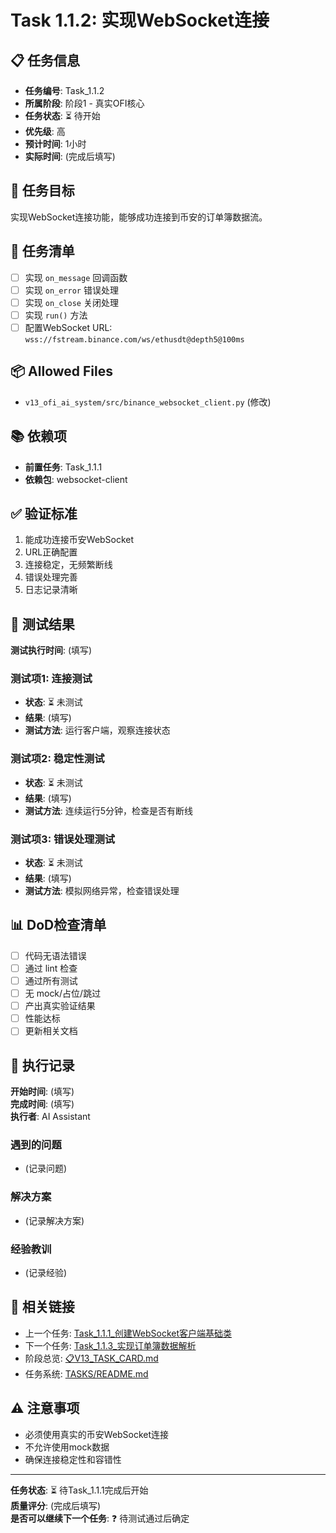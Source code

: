 # Task 1.1.2: 实现WebSocket连接

## 📋 任务信息
- **任务编号**: Task_1.1.2
- **所属阶段**: 阶段1 - 真实OFI核心
- **任务状态**: ⏳ 待开始
- **优先级**: 高
- **预计时间**: 1小时
- **实际时间**: (完成后填写)

## 🎯 任务目标
实现WebSocket连接功能，能够成功连接到币安的订单簿数据流。

## 📝 任务清单
- [ ] 实现 `on_message` 回调函数
- [ ] 实现 `on_error` 错误处理
- [ ] 实现 `on_close` 关闭处理
- [ ] 实现 `run()` 方法
- [ ] 配置WebSocket URL: `wss://fstream.binance.com/ws/ethusdt@depth5@100ms`

## 📦 Allowed Files
- `v13_ofi_ai_system/src/binance_websocket_client.py` (修改)

## 📚 依赖项
- **前置任务**: Task_1.1.1
- **依赖包**: websocket-client

## ✅ 验证标准
1. 能成功连接币安WebSocket
2. URL正确配置
3. 连接稳定，无频繁断线
4. 错误处理完善
5. 日志记录清晰

## 🧪 测试结果
**测试执行时间**: (填写)

### 测试项1: 连接测试
- **状态**: ⏳ 未测试
- **结果**: (填写)
- **测试方法**: 运行客户端，观察连接状态

### 测试项2: 稳定性测试
- **状态**: ⏳ 未测试
- **结果**: (填写)
- **测试方法**: 连续运行5分钟，检查是否有断线

### 测试项3: 错误处理测试
- **状态**: ⏳ 未测试
- **结果**: (填写)
- **测试方法**: 模拟网络异常，检查错误处理

## 📊 DoD检查清单
- [ ] 代码无语法错误
- [ ] 通过 lint 检查
- [ ] 通过所有测试
- [ ] 无 mock/占位/跳过
- [ ] 产出真实验证结果
- [ ] 性能达标
- [ ] 更新相关文档

## 📝 执行记录
**开始时间**: (填写)  
**完成时间**: (填写)  
**执行者**: AI Assistant

### 遇到的问题
- (记录问题)

### 解决方案
- (记录解决方案)

### 经验教训
- (记录经验)

## 🔗 相关链接
- 上一个任务: [Task_1.1.1_创建WebSocket客户端基础类](./Task_1.1.1_创建WebSocket客户端基础类.md)
- 下一个任务: [Task_1.1.3_实现订单簿数据解析](./Task_1.1.3_实现订单簿数据解析.md)
- 阶段总览: [📋V13_TASK_CARD.md](../../📋V13_TASK_CARD.md)
- 任务系统: [TASKS/README.md](../README.md)

## ⚠️ 注意事项
- 必须使用真实的币安WebSocket连接
- 不允许使用mock数据
- 确保连接稳定性和容错性

---
**任务状态**: ⏳ 待Task_1.1.1完成后开始  
**质量评分**: (完成后填写)  
**是否可以继续下一个任务**: ❓ 待测试通过后确定

